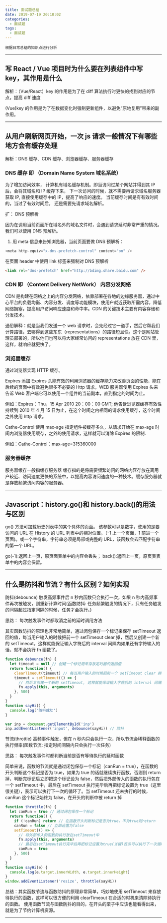 ```yaml
---
title: 面试题总结
date: 2019-07-19 20:10:02
categories:
  - 面试题
tags:
  - 面试题
---
```


    根据日常总结的知识点进行分析

<!-- more -->

---

## 写 React / Vue 项目时为什么要在列表组件中写 key，其作用是什么

解析：（Vue/React）key 的作用是为了在 diff 算法执行时更快的找到对应的节点，提高 diff 速度

(Vue)key 的作用是为了在数据变化时强制更新组件，以避免“原地复用”带来的副作用。

---

## 从用户刷新网页开始，一次 js 请求一般情况下有哪些地方会有缓存处理

解析：DNS 缓存、CDN 缓存、浏览器缓存、服务器缓存

### DNS 缓存 即 （Domain Name System 域名系统）

为了增加访问效率， 计算机有域名缓存机制。即当访问过某个网站并得到其 IP 后，会将其域名和 IP 缓存下来， 下一次访问的时候，就不需要再请求域名服务器获取 IP, 直接使用缓存中的 IP，提高了响应的速度。 当前缓存时间是有有效时间的，当过了有效时间后， 还是需要先请求域名解析。

扩： DNS 预解析

因为在调用当前页面所在域名外的域名文件时，会遇到请求延时非常严重的情况。
我们可以使用 DNS 预解析。

1. 用 meta 信息来告知浏览器，当前页面要做 DNS 预解析：

```js
<meta http-equiv="x-dns-prefetch-control" content="on" />
```

在页面 header 中使用 link 标签来强制对 DNS 预解析

```html
<link rel="dns-prefetch" href="http://bdimg.share.baidu.com" />
```

### CDN 即 （Content Delivery NetWork） 内容分发网络

CDN 是构建在网络之上的内容分发网络，依靠部署在各地的边缘服务器，通过中心平台的负载均衡、内容分发、调度等功能模块，使用户就近获取所需内容，降低网络拥塞，提高用户访问响应速度和命中率。CDN 的关键技术主要有内容存储和分发技术。

通俗解释：就是当我们发送一个 web 请求时，会先经过它一道手，然后它帮我们计算路径，去哪得到这些东东（representations）的路径短且快。这个是网站管理员部署的，所以他们也可以将大家经常访问的 representations 放在 CDN 里，这样，就响应就更快了。

### 浏览器缓存

通过浏览器实现 HTTP 缓存。

Expires
添加 Expires 头能有效的利用浏览器的缓存能力来改善页面的性能，能在后续的页面中有效避免很多不必要的 Http 请求，WEB 服务器使用 Expires 头来告诉 Web 客户端它可以使用一个组件的当前副本，直到指定的时间为止。

例如：Expires：Thu，15 Apr 2010 20：00：00 GMT; 他告诉浏览器缓存有效性持续到 2010 年 4 月 15 日为止，在这个时间之内相同的请求使用缓存，这个时间之外使用 http 请求。

Cathe-Control
使用 max-age 指定组件被缓存多久，从请求开始在 max-age 时间内浏览器使用缓存，之外的使用请求，这样就可以消除 Expires 的限制.

例如：Cathe-Control：max-age=315360000

### 服务器缓存

服务器缓存一般指缓存服务器
缓存指的是将需要频繁访问的网络内容存放在离用户较近、访问速度更快的系统中，以提高内容访问速度的一种技术。缓存服务器就是存放频繁访问内容的服务器。

---

## Javascript：history.go()和 history.back()的用法与区别

go() 方法可加载历史列表中的某个具体的页面。
该参数可以是数字，使用的是要访问的 URL 在 History 的 URL 列表中的相对位置。（-1 上一个页面，1 前进一个页面)。或一个字符串，字符串必须是局部或完整的 URL，该函数会去匹配字符串的第一个 URL。

go(-1):返回上一页，原页面表单中的内容会丢失；
back():返回上一页，原页表表单中的内容会保留。

---

## 什么是防抖和节流？有什么区别？如何实现

防抖(debounce)
触发高频事件后 n 秒内函数只会执行一次，如果 n 秒内高频事件再次被触发，则重新计算时间(函数防抖: 任务频繁触发的情况下，只有任务触发的间隔超过指定间隔的时候，任务才会执行。)

思路：
每次触发事件时都取消之前的延时调用方法

其实函数防抖的原理也非常地简单，通过闭包保存一个标记来保存 setTimeout 返回的值，每当用户输入的时候把前一个 setTimeout clear 掉，然后又创建一个新的 setTimeout，这样就能保证输入字符后的 interval 间隔内如果还有字符输入的话，就不会执行 fn 函数了。

```js
function debounce(fn) {
  let timeout = null // 创建一个标记用来存放定时器的返回值
  return function() {
    clearTimeout(timeout) // 每当用户输入的时候把前一个 setTimeout clear 掉
    timeout = setTimeout(() => {
      // 然后又创建一个新的 setTimeout, 这样就能保证输入字符后的 interval 间隔内如果还有字符输入的话，就不会执行 fn 函数
      fn.apply(this, arguments)
    }, 500)
  }
}
function sayHi() {
  console.log('防抖成功')
}

var inp = document.getElementById('inp')
inp.addEventListener('input', debounce(sayHi)) // 防抖
```

节流(throttle)
高频事件触发，但在 n 秒内只会执行一次，所以节流会稀释函数的执行频率(函数节流: 指定时间间隔内只会执行一次任务)

思路：
每次触发事件时都判断当前是否有等待执行的延时函数

简单来说，函数的节流就是通过闭包保存一个标记（canRun = true），在函数的开头判断这个标记是否为 true，如果为 true 的话就继续执行函数，否则则 return 掉，判断完标记后立即把这个标记设为 false，然后把外部传入的函数的执行包在一个 setTimeout 中，最后在 setTimeout 执行完毕后再把标记设置为 true（这里很关键），表示可以执行下一次的循环了。当 setTimeout 还未执行的时候，canRun 这个标记始终为 false，在开头的判断中被 return 掉

```js
function throttle(fn) {
  let canRun = true // 通过闭包保存一个标记
  return function() {
    if (!canRun) return // 在函数开头判断标记是否为true，不为true则return
    canRun = false // 立即设置为false
    setTimeout(() => {
      // 将外部传入的函数的执行放在setTimeout中
      fn.apply(this, arguments)
      // 最后在setTimeout执行完毕后再把标记设置为true(关键)表示可以执行下一次循环了。当定时器没有执行的时候标记永远是false，在开头被return掉
      canRun = true
    }, 500)
  }
}
function sayHi(e) {
  console.log(e.target.innerWidth, e.target.innerHeight)
}
window.addEventListener('resize', throttle(sayHi))
```

总结：其实函数节流与函数防抖的原理非常简单，巧妙地使用 setTimeout 来存放待执行的函数，这样可以很方便的利用 clearTimeout 在合适的时机来清除待执行的函数。
使用函数节流与函数防抖的目的，在开头的栗子中应该也能看得出来，就是为了节约计算机资源。

---
